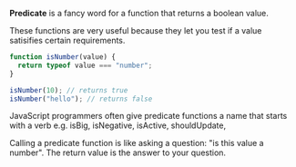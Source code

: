 **Predicate** is a fancy word for a function that returns a boolean value.

These functions are very useful because they let you test if a value satisifies certain requirements.

```js
function isNumber(value) {
  return typeof value === "number";
}

isNumber(10); // returns true
isNumber("hello"); // returns false
```

JavaScript programmers often give predicate functions a name that starts with a verb e.g. isBig, isNegative, isActive, shouldUpdate,

Calling a predicate function is like asking a question: "is this value a number". The return value is the answer to your question.
